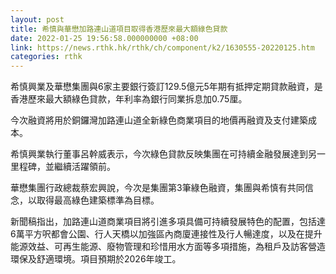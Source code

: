 ```yaml
---
layout: post
title: 希慎與華懋加路連山道項目取得香港歷來最大額綠色貸款
date: 2022-01-25 19:56:58.000000000 +08:00
link: https://news.rthk.hk/rthk/ch/component/k2/1630555-20220125.htm
categories: rthk
---
```


希慎興業及華懋集團與6家主要銀行簽訂129.5億元5年期有抵押定期貸款融資，是香港歷來最大額綠色貸款，年利率為銀行同業拆息加0.75厘。

今次融資將用於銅鑼灣加路連山道全新綠色商業項目的地價再融資及支付建築成本。 

希慎興業執行董事呂幹威表示，今次綠色貸款反映集團在可持續金融發展達到另一里程碑，並繼續活躍領前。

華懋集團行政總裁蔡宏興說，今次是集團第3筆綠色融資，集團與希慎有共同信念，以取得最高綠色建築標準為目標。

新聞稿指出，加路連山道商業項目將引進多項具備可持續發展特色的配置，包括達6萬平方呎都會公園、行人天橋以加強區內商廈連接性及行人暢達度，以及在提升能源效益、可再生能源、廢物管理和珍惜用水方面等多項措施，為租戶及訪客營造環保及舒適環境。項目預期於2026年竣工。
